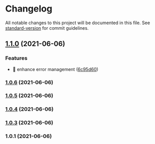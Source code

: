 # Changelog

All notable changes to this project will be documented in this file. See [standard-version](https://github.com/conventional-changelog/standard-version) for commit guidelines.

## [1.1.0](https://github.com/TomTomB/ngrx-toolkit/compare/v1.0.6...v1.1.0) (2021-06-06)


### Features

* 🎸 enhance error management ([6c95d60](https://github.com/TomTomB/ngrx-toolkit/commit/6c95d606044ff34de15cc0d8e8126af3fc3c4b86))

### [1.0.6](https://github.com/TomTomB/ngrx-toolkit/compare/v1.0.5...v1.0.6) (2021-06-06)

### [1.0.5](https://github.com/TomTomB/ngrx-toolkit/compare/v1.0.4...v1.0.5) (2021-06-06)

### [1.0.4](https://github.com/TomTomB/ngrx-toolkit/compare/v1.0.3...v1.0.4) (2021-06-06)

### [1.0.3](https://github.com/TomTomB/ngrx-toolkit/compare/v1.0.1...v1.0.3) (2021-06-06)

### 1.0.1 (2021-06-06)
